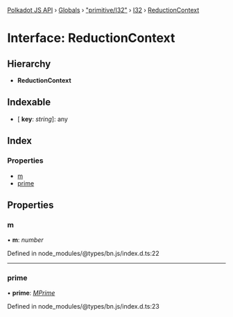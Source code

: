 [Polkadot JS API](../README.md) › [Globals](../globals.md) › ["primitive/I32"](../modules/_primitive_i32_.md) › [I32](../classes/_primitive_i32_.i32.md) › [ReductionContext](_primitive_i32_.i32.reductioncontext.md)

# Interface: ReductionContext

## Hierarchy

* **ReductionContext**

## Indexable

* \[ **key**: *string*\]: any

## Index

### Properties

* [m](_primitive_i32_.i32.reductioncontext.md#m)
* [prime](_primitive_i32_.i32.reductioncontext.md#prime)

## Properties

###  m

• **m**: *number*

Defined in node_modules/@types/bn.js/index.d.ts:22

___

###  prime

• **prime**: *[MPrime](_interfaces_runtime_types_.accountindex.mprime.md)*

Defined in node_modules/@types/bn.js/index.d.ts:23
